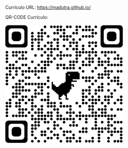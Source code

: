 Currículo URL:  https://madutra.github.io/ 

QR-CODE Currículo: 
<br></br>
<img class="resume-profile-image mb-3 mb-md-0 mr-md-5 ml-md-0 rounded mx-auto" src="assets\images\qrcode_madutra.github.io.png" alt="QRcode" />